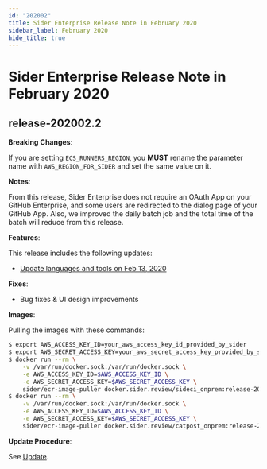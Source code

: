 ```yaml
---
id: "202002"
title: Sider Enterprise Release Note in February 2020
sidebar_label: February 2020
hide_title: true
---
```


# Sider Enterprise Release Note in February 2020

## release-202002.2

**Breaking Changes**:

If you are setting `ECS_RUNNERS_REGION`, you **MUST** rename the parameter name with `AWS_REGION_FOR_SIDER` and set the same value on it.

**Notes**:

From this release, Sider Enterprise does not require an OAuth App on your GitHub Enterprise,
and some users are redirected to the dialog page of your GitHub App.
Also, we improved the daily batch job and the total time of the batch will reduce from this release.

**Features**:

This release includes the following updates:

- [Update languages and tools on Feb 13, 2020](../../news/2020.md#update-languages-and-tools-on-feb-13-2020)

**Fixes**:

- Bug fixes & UI design improvements

**Images**:

Pulling the images with these commands:

```sh
$ export AWS_ACCESS_KEY_ID=your_aws_access_key_id_provided_by_sider
$ export AWS_SECRET_ACCESS_KEY=your_aws_secret_access_key_provided_by_sider
$ docker run --rm \
    -v /var/run/docker.sock:/var/run/docker.sock \
    -e AWS_ACCESS_KEY_ID=$AWS_ACCESS_KEY_ID \
    -e AWS_SECRET_ACCESS_KEY=$AWS_SECRET_ACCESS_KEY \
    sider/ecr-image-puller docker.sider.review/sideci_onprem:release-202002.2
$ docker run --rm \
    -v /var/run/docker.sock:/var/run/docker.sock \
    -e AWS_ACCESS_KEY_ID=$AWS_ACCESS_KEY_ID \
    -e AWS_SECRET_ACCESS_KEY=$AWS_SECRET_ACCESS_KEY \
    sider/ecr-image-puller docker.sider.review/catpost_onprem:release-202002.2
```

**Update Procedure**:

See [Update](../updating.md).
